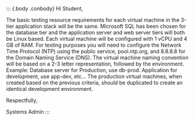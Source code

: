 ::: {.body .conbody}
Hi Student,

The basic testing resource requirements for each virtual machine in the 3-tier application stack will be the same.  Microsoft SQL has been chosen for the database tier and the application server and web server tiers will both be Linux based.  Each virtual machine will be configured with 1 vCPU and 4 GB of RAM.  For testing purposes you will need to configure the Network Time Protocol (NTP) using the public service, pool.ntp.org, and 8.8.8.8 for the Domain Naming Service (DNS).  The virtual machine naming convention will be based on a 2-3 letter representation, followed by the environment.  Example: Database server for Production, use db-prod. Application for development, use app-dev, etc…
The production virtual machines, when created based on the previous criteria, should be duplicated to create an identical development environment.

Respectfully,

Systems Admin
:::